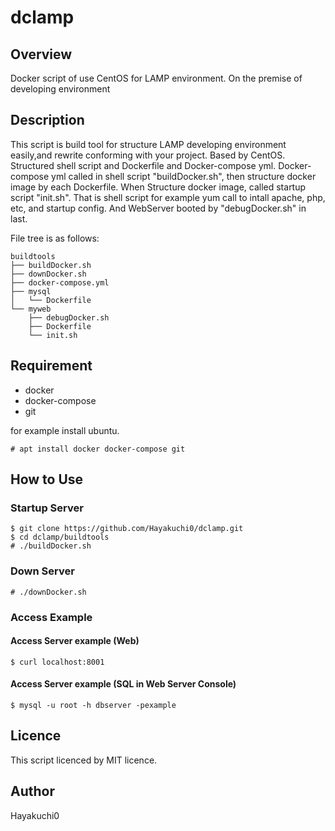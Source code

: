 dclamp
====

## Overview

Docker script of use CentOS for LAMP environment.
On the premise of developing environment


## Description

This script is build tool for structure LAMP developing environment easily,and rewrite conforming with your project.
Based by CentOS.
Structured shell script and Dockerfile and Docker-compose yml.
Docker-compose yml called in shell script "buildDocker.sh", then structure docker image by each Dockerfile.
When Structure docker image, called startup script "init.sh". That is shell script for example yum call to intall apache, php, etc, and startup config. And WebServer booted by "debugDocker.sh" in last.

File tree is as follows:

```
buildtools
├── buildDocker.sh
├── downDocker.sh
├── docker-compose.yml
├── mysql
│   └── Dockerfile
└── myweb
    ├── debugDocker.sh
    ├── Dockerfile
    └── init.sh
```


## Requirement

* docker
* docker-compose
* git

for example install ubuntu.

```
# apt install docker docker-compose git
```


## How to Use

### Startup Server

```
$ git clone https://github.com/Hayakuchi0/dclamp.git
$ cd dclamp/buildtools
# ./buildDocker.sh
```

### Down Server

```
# ./downDocker.sh
```

### Access Example

#### Access Server example  (Web)

```
$ curl localhost:8001
```

#### Access Server example (SQL in Web Server Console)

```
$ mysql -u root -h dbserver -pexample
```


## Licence

This script licenced by MIT licence.

## Author

Hayakuchi0

